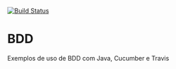 [![Build Status](https://travis-ci.org/paulossjunior/BDD.svg?branch=master)](https://travis-ci.org/paulossjunior/BDD)
# BDD

Exemplos de uso de BDD com Java, Cucumber e Travis



